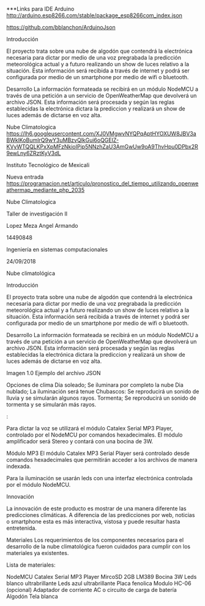 ***Links para IDE Arduino
http://arduino.esp8266.com/stable/package_esp8266com_index.json

https://github.com/bblanchon/ArduinoJson

Introducción

El proyecto trata sobre una nube de algodón que contendrá la electrónica necesaria para dictar por medio de una voz pregrabada la predicción meteorológica actual y a futuro realizando un show de luces relativo a la situación. Esta información será recibida a través de internet y podrá ser configurada por medio de un smartphone por medio de wifi o bluetooth.

Desarrollo
La información formateada se recibirá en un módulo NodeMCU a través de una petición a un servicio de OpenWeatherMap que devolverá un archivo JSON. Esta información será procesada y según las reglas establecidas la electrónica dictara la prediccion y realizará un show de luces además de dictarse en voz alta.


Nube Climatologica
https://lh6.googleusercontent.com/XJ0VMgwvNYQPqAptHYOXUW8JBV3aBWklKoBumIrQ9wY3uMBzvQlkGui6oQGEIZ-KVyWTQQLKPxXpMFzNkioIPip5NNzhZaU3AmGwUw9oA9ThvHpu0DPbx2R9ewLny6ZRztKyV3dL

Instituto Tecnológico de Mexicali


Nueva entrada
https://programacion.net/articulo/pronostico_del_tiempo_utilizando_openweathermap_mediante_php_2035


Nube Climatologica

Taller de investigación II

 








Lopez Meza Angel Armando

14490848

Ingeniería en sistemas computacionales

24/09/2018






 


 

































Nube climatológica



Introducción

El proyecto trata sobre una nube de algodón que contendrá la electrónica necesaria para dictar por medio de una voz pregrabada la predicción meteorológica actual y a futuro realizando un show de luces relativo a la situación. Esta información será recibida a través de internet y podrá ser configurada por medio de un smartphone por medio de wifi o bluetooth.

Desarrollo
La información formateada se recibirá en un módulo NodeMCU a través de una petición a un servicio de OpenWeatherMap que devolverá un archivo JSON. Esta información será procesada y según las reglas establecidas la electrónica dictara la prediccion y realizará un show de luces además de dictarse en voz alta.





Imagen 1.0 Ejemplo del archivo JSON



Opciones de clima
Dia soleado; Se iluminara por completo la nube
Dia nublado; La iluminación será tenue
Chubascos: Se reproducirá un sonido de lluvia y se simularán algunos rayos.
Tormenta; Se reproducirá un sonido de tormenta y se simularán más rayos.

 :



Para dictar la voz se utilizará el módulo Catalex Serial MP3 Player, controlado por el NodeMCU por comandos hexadecimales. El módulo amplificador será Stereo y contará con una bocina de 3W.


Módulo MP3
El módulo Catalex MP3 Serial Player será controlado desde comandos hexadecimales que permitirán acceder a los archivos de manera indexada.

Para la iluminación se usarán leds con una interfaz electrónica controlada por el módulo NodeMCU.


Innovación

La innovación de este producto es mostrar de una manera diferente las predicciones climáticas. A diferencia de las predicciones por web, noticias o smartphone esta es más interactiva, vistosa y puede resultar hasta entretenida.


Materiales
Los requerimientos de los componentes necesarios para el desarrollo de la nube climatológica fueron cuidados para cumplir con los materiales ya existentes.


Lista de materiales:

NodeMCU
Catalex Serial MP3 Player
MircoSD 2GB
LM389
Bocina 3W
Leds blanco ultrabrillante
Leds azul ultrabrillante
Placa fenolica
Modulo HC-06 (opcional)
Adaptador de corriente AC o circuito de carga de batería
Algodón
Tela blanca


